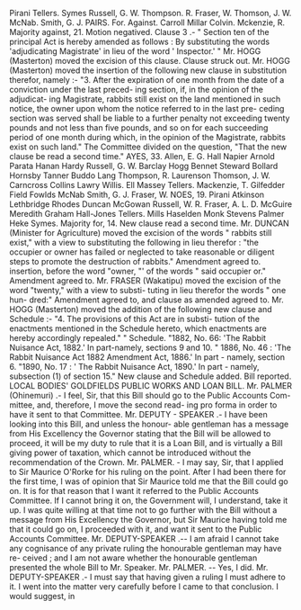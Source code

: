 Pirani Tellers. Symes Russell, G. W. Thompson. R. Fraser, W. Thomson, J. W. McNab. Smith, G. J. PAIRS. For. Against. Carroll Millar Colvin. Mckenzie, R. Majority against, 21. Motion negatived. Clause 3 .- " Section ten of the principal Act is hereby amended as follows : By substituting the words 'adjudicating Magistrate' in lieu of the word ' Inspector.' " Mr. HOGG (Masterton) moved the excision of this clause. Clause struck out. Mr. HOGG (Masterton) moved the insertion of the following new clause in substitution therefor, namely :- "3. After the expiration of one month from the date of a conviction under the last preced- ing section, if, in the opinion of the adjudicat- ing Magistrate, rabbits still exist on the land mentioned in such notice, the owner upon whom the notice referred to in the last pre- ceding section was served shall be liable to a further penalty not exceeding twenty pounds and not less than five pounds, and so on for each succeeding period of one month during which, in the opinion of the Magistrate, rabbits exist on such land." The Committee divided on the question, "That the new clause be read a second time." AYES, 33. Allen, E. G. Hall Napier Arnold Parata Hanan Hardy Russell, G. W. Barclay Hogg Bennet Steward Bollard Hornsby Tanner Buddo Lang Thompson, R. Laurenson Thomson, J. W. Carncross Collins Lawry Willis. Ell Massey Tellers. Mackenzie, T. Gilfedder Field Fowlds McNab Smith, G. J. Fraser, W. NOES, 19. Pirani Atkinson Lethbridge Rhodes Duncan McGowan Russell, W. R. Fraser, A. L. D. McGuire Meredith Graham Hall-Jones Tellers. Mills Haselden Monk Stevens Palmer Heke Symes. Majority for, 14. New clause read a second time. Mr. DUNCAN (Minister for Agriculture) moved the excision of the words " rabbits still exist," with a view to substituting the following in lieu therefor : "the occupier or owner has failed or neglected to take reasonable or diligent steps to promote the destruction of rabbits." Amendment agreed to. insertion, before the word "owner, "' of the words " said occupier or." Amendment agreed to. Mr. FRASER (Wakatipu) moved the excision of the word "twenty," with a view to substi- tuting in lieu therefor the words " one hun- dred:" Amendment agreed to, and clause as amended agreed to. Mr. HOGG (Masterton) moved the addition of the following new clause and Schedule :- "4. The provisions of this Act are in substi- tution of the enactments mentioned in the Schedule hereto, which enactments are hereby accordingly repealed." " Schedule. "1882, No. 66: 'The Rabbit Nuisance Act, 1882.' In part-namely, sections 9 and 10. " 1886, No. 46 : 'The Rabbit Nuisance Act 1882 Amendment Act, 1886.' In part - namely, section 6. "1890, No. 17 : ' The Rabbit Nuisance Act, 1890.' In part - namely, subsection (1) of section 15." New clause and Schedule added. Bill reported. LOCAL BODIES' GOLDFIELDS PUBLIC WORKS AND LOAN BILL. Mr. PALMER (Ohinemuri) .- I feel, Sir, that this Bill should go to the Public Accounts Com- mittee, and, therefore, I move the second read- ing pro forma in order to have it sent to that Committee. Mr. DEPUTY - SPEAKER .- I have been looking into this Bill, and unless the honour- able gentleman has a message from His Excellency the Governor stating that the Bill will be allowed to proceed, it will be my duty to rule that it is a Loan Bill, and is virtually a Bill giving power of taxation, which cannot be introduced without the recommendation of the Crown. Mr. PALMER. - I may say, Sir, that I applied to Sir Maurice O'Rorke for his ruling on the point. After I had been there for the first time, I was of opinion that Sir Maurice told me that the Bill could go on. It is for that reason that I want it referred to the Public Accounts Committee. If I cannot bring it on, the Government will, I understand, take it up. I was quite willing at that time not to go further with the Bill without a message from His Excellency the Governor, but Sir Maurice having told me that it could go on, I proceeded with it, and want it sent to the Public Accounts Committee. Mr. DEPUTY-SPEAKER .-- I am afraid I cannot take any cognisance of any private ruling the honourable gentleman may have re- ceived ; and I am not aware whether the honourable gentleman presented the whole Bill to Mr. Speaker. Mr. PALMER. -- Yes, I did. Mr. DEPUTY-SPEAKER .- I must say that having given a ruling I must adhere to it. I went into the matter very carefully before I came to that conclusion. I would suggest, in 